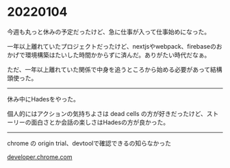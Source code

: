 # 20220104

今週も丸っと休みの予定だったけど、急に仕事が入って仕事始めになった。

一年以上離れていたプロジェクトだったけど、nextjsやwebpack、firebaseのおかげで環境構築はたいした時間かからずに済んだ。ありがたい時代だなぁ。

ただ、一年以上離れていた関係で中身を追うところから始める必要があって結構頭使った。

* * *

休み中にHadesをやった。

個人的にはアクションの気持ちよさは dead cells の方が好きだったけど、ストーリーの面白さとか会話の楽しさはHadesの方が良かった。

* * *

chrome の origin trial、devtoolで確認できるの知らなかった

[developer.chrome.com](https://developer.chrome.com/ja/blog/origin-trials/#devtools)